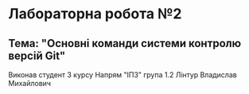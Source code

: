 # Лабораторна робота №2

## Тема: "Основні команди системи контролю версій Git"

Виконав студент 3 курсу
Напрям "ІПЗ" група 1.2
Лінтур Владислав Михайлович